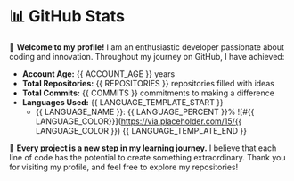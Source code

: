 # 📊 GitHub Stats

🌟 **Welcome to my profile!** I am an enthusiastic developer passionate about coding and innovation. Throughout my journey on GitHub, I have achieved:

- **Account Age:** {{ ACCOUNT_AGE }} years
- **Total Repositories:** {{ REPOSITORIES }} repositories filled with ideas<!-- - **Total Stars:** 0 stars from an amazing community -->
- **Total Commits:** {{ COMMITS }} commitments to making a difference
- **Languages Used:**
{{ LANGUAGE_TEMPLATE_START }}
  - {{ LANGUAGE_NAME }}: {{ LANGUAGE_PERCENT }}% ![#{{ LANGUAGE_COLOR}}](https://via.placeholder.com/15/{{ LANGUAGE_COLOR }}) 
{{ LANGUAGE_TEMPLATE_END }}

🌱 **Every project is a new step in my learning journey.** I believe that each line of code has the potential to create something extraordinary. Thank you for visiting my profile, and feel free to explore my repositories!
